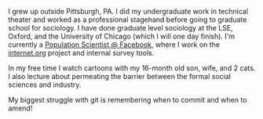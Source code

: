 I grew up outside Pittsburgh, PA. I did my undergraduate work in technical theater and worked as a professional stagehand 
before going to graduate school for sociology. I have done graduate level sociology at the LSE, Oxford, and the University 
of Chicago (which I will one day finish). I'm currently a 
[Population Scientist @ Facebook](https://research.facebook.com/researchers/492929580849287/michael-r-corey/), where I 
work on the [internet.org](http://www.internet.org) project and internal survey tools. 

In my free time I watch cartoons with my 16-month old son, wife, and 2 cats. I also lecture about permeating the barrier 
between the formal social sciences and industry.

My biggest struggle with git is remembering when to commit and when to amend!
